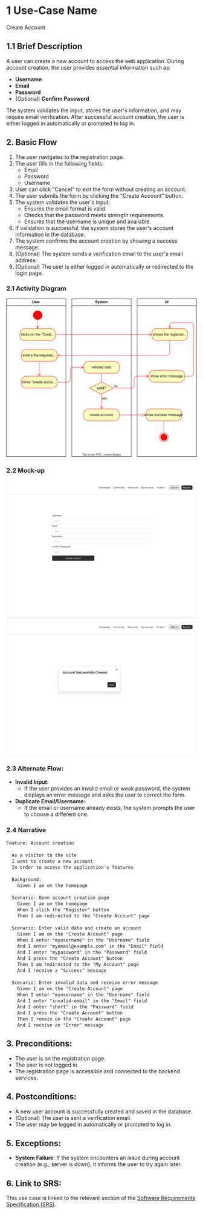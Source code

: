 # 1 Use-Case Name
Create Account

## 1.1 Brief Description
A user can create a new account to access the web application. During account creation, the user provides essential information such as:

- **Username**
- **Email**
- **Password**
- (Optional) **Confirm Password**

The system validates the input, stores the user's information, and may require email verification. After successful account creation, the user is either logged in automatically or prompted to log in.

## 2. Basic Flow
1. The user navigates to the registration page.
2. The user fills in the following fields:
   - Email
   - Password
   - Username
3. User can click "Cancel" to exit the form without creating an account.
4. The user submits the form by clicking the "Create Account" button.
5. The system validates the user's input:
   - Ensures the email format is valid.
   - Checks that the password meets strength requirements.
   - Ensures that the username is unique and available.
6. If validation is successful, the system stores the user's account information in the database.
7. The system confirms the account creation by showing a success message.
8. (Optional) The system sends a verification email to the user's email address.
9. (Optional) The user is either logged in automatically or redirected to the login page.

### 2.1 Activity Diagram
![Create Account Activity Diagram](docs/ADCA.drawio.svg)

### 2.2 Mock-up
![Create Account Wireframe](docs/mockup.png)

### 2.3 Alternate Flow:
- **Invalid Input:**
   - If the user provides an invalid email or weak password, the system displays an error message and asks the user to correct the form.
- **Duplicate Email/Username:**
   - If the email or username already exists, the system prompts the user to choose a different one.

### 2.4 Narrative
```gherkin
Feature: Account creation

  As a visitor to the site
  I want to create a new account
  In order to access the application's features

  Background:
    Given I am on the homepage

  Scenario: Open account creation page
    Given I am on the homepage
    When I click the "Register" button
    Then I am redirected to the "Create Account" page

  Scenario: Enter valid data and create an account
    Given I am on the "Create Account" page
    When I enter "myusername" in the "Username" field
    And I enter "myemail@example.com" in the "Email" field
    And I enter "mypassword" in the "Password" field
    And I press the "Create Account" button
    Then I am redirected to the "My Account" page
    And I receive a "Success" message

  Scenario: Enter invalid data and receive error message
    Given I am on the "Create Account" page
    When I enter "myusername" in the "Username" field
    And I enter "invalid-email" in the "Email" field
    And I enter "short" in the "Password" field
    And I press the "Create Account" button
    Then I remain on the "Create Account" page
    And I receive an "Error" message
```

## 3. Preconditions:
- The user is on the registration page.
- The user is not logged in.
- The registration page is accessible and connected to the backend services.

## 4. Postconditions:
- A new user account is successfully created and saved in the database.
- (Optional) The user is sent a verification email.
- The user may be logged in automatically or prompted to log in.

## 5. Exceptions:
- **System Failure**: If the system encounters an issue during account creation (e.g., server is down), it informs the user to try again later.

## 6. Link to SRS:
This use case is linked to the relevant section of the [Software Requirements Specification (SRS)](SRS.md).



